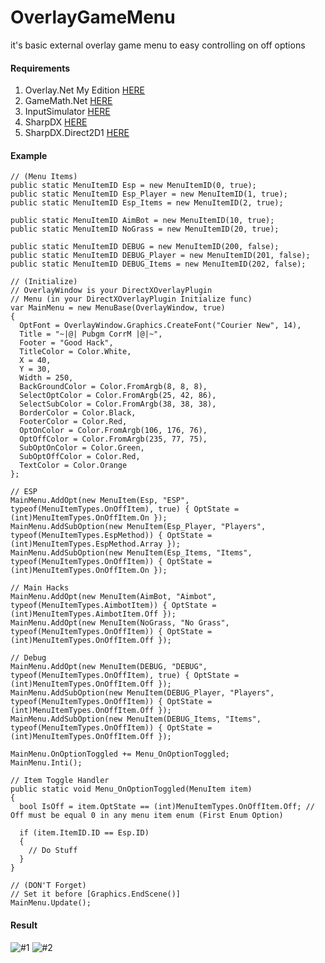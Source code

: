 # OverlayGameMenu
it's basic external overlay game menu to easy controlling on off options

#### Requirements
1. Overlay.Net My Edition [HERE](https://github.com/CorrM/Overlay.NET)
2. GameMath.Net [HERE](https://www.nuget.org/packages/GameMath.Net/)
3. InputSimulator [HERE](https://www.nuget.org/packages/InputSimulator)
4. SharpDX [HERE](https://www.nuget.org/packages/SharpDX)
6. SharpDX.Direct2D1 [HERE](https://www.nuget.org/packages/SharpDX.Direct2D1)

#### Example
```
// (Menu Items)
public static MenuItemID Esp = new MenuItemID(0, true);
public static MenuItemID Esp_Player = new MenuItemID(1, true);
public static MenuItemID Esp_Items = new MenuItemID(2, true);

public static MenuItemID AimBot = new MenuItemID(10, true);
public static MenuItemID NoGrass = new MenuItemID(20, true);

public static MenuItemID DEBUG = new MenuItemID(200, false);
public static MenuItemID DEBUG_Player = new MenuItemID(201, false);
public static MenuItemID DEBUG_Items = new MenuItemID(202, false);
```
```
// (Initialize)
// OverlayWindow is your DirectXOverlayPlugin
// Menu (in your DirectXOverlayPlugin Initialize func)
var MainMenu = new MenuBase(OverlayWindow, true)
{
  OptFont = OverlayWindow.Graphics.CreateFont("Courier New", 14),
  Title = "~|@| Pubgm CorrM |@|~",
  Footer = "Good Hack",
  TitleColor = Color.White,
  X = 40,
  Y = 30,
  Width = 250,
  BackGroundColor = Color.FromArgb(8, 8, 8),
  SelectOptColor = Color.FromArgb(25, 42, 86),
  SelectSubColor = Color.FromArgb(38, 38, 38),
  BorderColor = Color.Black,
  FooterColor = Color.Red,
  OptOnColor = Color.FromArgb(106, 176, 76),
  OptOffColor = Color.FromArgb(235, 77, 75),
  SubOptOnColor = Color.Green,
  SubOptOffColor = Color.Red,
  TextColor = Color.Orange
};

// ESP
MainMenu.AddOpt(new MenuItem(Esp, "ESP", typeof(MenuItemTypes.OnOffItem), true) { OptState = (int)MenuItemTypes.OnOffItem.On });
MainMenu.AddSubOption(new MenuItem(Esp_Player, "Players", typeof(MenuItemTypes.EspMethod)) { OptState = (int)MenuItemTypes.EspMethod.Array });
MainMenu.AddSubOption(new MenuItem(Esp_Items, "Items", typeof(MenuItemTypes.OnOffItem)) { OptState = (int)MenuItemTypes.OnOffItem.On });

// Main Hacks
MainMenu.AddOpt(new MenuItem(AimBot, "Aimbot", typeof(MenuItemTypes.AimbotItem)) { OptState = (int)MenuItemTypes.AimbotItem.Off });
MainMenu.AddOpt(new MenuItem(NoGrass, "No Grass", typeof(MenuItemTypes.OnOffItem)) { OptState = (int)MenuItemTypes.OnOffItem.Off });

// Debug
MainMenu.AddOpt(new MenuItem(DEBUG, "DEBUG", typeof(MenuItemTypes.OnOffItem), true) { OptState = (int)MenuItemTypes.OnOffItem.Off });
MainMenu.AddSubOption(new MenuItem(DEBUG_Player, "Players", typeof(MenuItemTypes.OnOffItem)) { OptState = (int)MenuItemTypes.OnOffItem.Off });
MainMenu.AddSubOption(new MenuItem(DEBUG_Items, "Items", typeof(MenuItemTypes.OnOffItem)) { OptState = (int)MenuItemTypes.OnOffItem.Off });

MainMenu.OnOptionToggled += Menu_OnOptionToggled;
MainMenu.Inti();
```
```
// Item Toggle Handler
public static void Menu_OnOptionToggled(MenuItem item)
{
  bool IsOff = item.OptState == (int)MenuItemTypes.OnOffItem.Off; // Off must be equal 0 in any menu item enum (First Enum Option)

  if (item.ItemID.ID == Esp.ID)
  {
    // Do Stuff
  }
}
```
```
// (DON'T Forget)
// Set it before [Graphics.EndScene()]
MainMenu.Update();
```


#### Result
![#1](https://github.com/CorrM/OverlayGameMenu/blob/master/Imgs/1.png?raw=true)
![#2](https://github.com/CorrM/OverlayGameMenu/blob/master/Imgs/2.png?raw=true)
